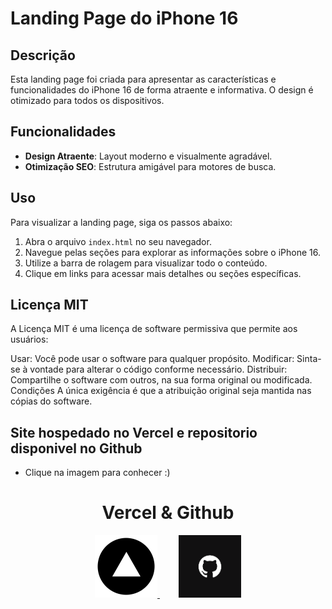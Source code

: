 # Landing Page do iPhone 16

## Descrição

Esta landing page foi criada para apresentar as características e funcionalidades do iPhone 16 de forma atraente e informativa. O design é otimizado para todos os dispositivos.

## Funcionalidades

- **Design Atraente**: Layout moderno e visualmente agradável.
- **Otimização SEO**: Estrutura amigável para motores de busca.

## Uso

Para visualizar a landing page, siga os passos abaixo:

1. Abra o arquivo `index.html` no seu navegador.
2. Navegue pelas seções para explorar as informações sobre o iPhone 16.
3. Utilize a barra de rolagem para visualizar todo o conteúdo.
4. Clique em links para acessar mais detalhes ou seções específicas.

## Licença MIT

A Licença MIT é uma licença de software permissiva que permite aos usuários:

Usar: Você pode usar o software para qualquer propósito.
Modificar: Sinta-se à vontade para alterar o código conforme necessário.
Distribuir: Compartilhe o software com outros, na sua forma original ou modificada.
Condições
A única exigência é que a atribuição original seja mantida nas cópias do software.

## Site hospedado no Vercel e repositorio disponivel no Github

- Clique na imagem para conhecer :)

<div style="text-align: center">
<h1>Vercel & Github</h1>
<a href="https://atv-03-pw-1-omega.vercel.app/" style="margin-right: 30px;">
  <img src="logo-vercel.png" alt="Imagem do Vercel" width="100" height="100">
</a>
<a href="https://github.com/jvitor5555/ATV03PW1.git">
  <img src="github.png" alt="Texto alternativo 2" width="100" height="100">
</a>
</div>
